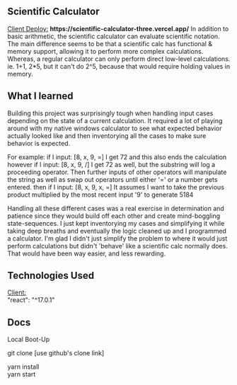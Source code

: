 <h2>Scientific Calculator</h2>
<ins>Client Deploy:</ins> <b>https://scientific-calculator-three.vercel.app/</b>
In addition to basic arithmetic, the scientific calculator can evaluate scientific notation. The main difference seems to be that a scientific calc has functional & memory support, allowing it to perform more complex calculations. Whereas, a regular calculator can only perform direct low-level calculations. ie. 1+1, 2*5, but it can't do 2^5, because that would require holding values in memory. 

<h2>What I learned</h2>

Building this project was surprisingly tough when handling input cases depending on the state of a current calculation. It required a lot of playing around with my native windows calculator to see what expected behavior actually looked like and then inventorying all the cases to make sure behavior is expected. 

For example: 
if I input: [8, x, 9, =]
I get 72 and this also ends the calculation
however if I input:  [8, x, 9, /]
I get 72 as well, but the substring will log a proceeding operator. Then further inputs of other operators will manipulate the string as well as swap out operators until either '=' or a number gets entered. 
then if I input: [8, x, 9, x, =]
It assumes I want to take the previous product multiplied by the most recent input '9' to generate 5184

Handling all these different cases was a real exercise in determination and patience since they would build off each other and create mind-boggling state-sequences. I just kept inventorying my cases and simplifying it while taking deep breaths and eventually the logic cleaned up and I programmed a calculator. I'm glad I didn't just simplify the problem to where it would just perform calculations but didn't 'behave' like a scientific calc normally does. That would have been way easier, and less rewarding.

<h2>Technologies Used</h2>
<ins>Client:</ins> <br/>
"react": "^17.0.1"<br />

<h2>Docs</h2>
Local Boot-Up

git clone [use github's clone link]

yarn install<br/>
yarn start
